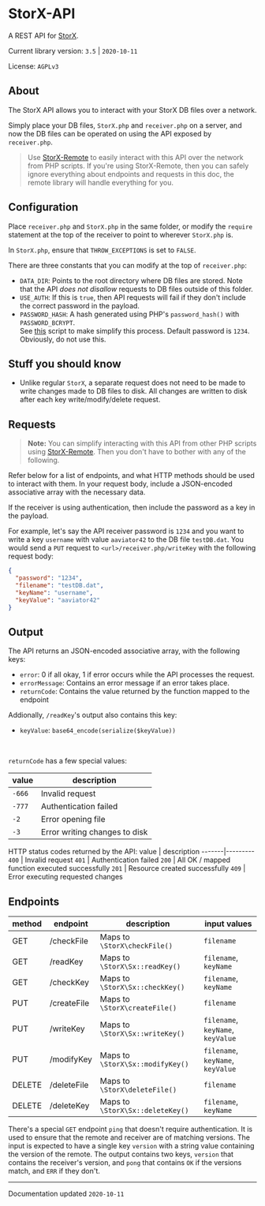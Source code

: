 # StorX-API
A REST API for [StorX](https://github.com/aaviator42/StorX).

Current library version: `3.5` | `2020-10-11`  


License: `AGPLv3`

## About

The StorX API allows you to interact with your StorX DB files over a network. 

Simply place your DB files, `StorX.php` and `receiver.php` on a server, and now the DB files can be operated on using the API exposed by `receiver.php`.

> Use [StorX-Remote](https://github.com/aaviator42/StorX-Remote) to easily interact with this API over the network from PHP scripts. 
> If you're using StorX-Remote, then you can safely ignore everything about endpoints and requests in this doc, the remote library will handle everything for you.


## Configuration

Place `receiver.php` and `StorX.php` in the same folder, or modify the `require` statement at the top of the receiver to point to wherever `StorX.php` is.

In `StorX.php`, ensure that `THROW_EXCEPTIONS` is set to `FALSE`.

There are three constants that you can modify at the top of `receiver.php`:
 * `DATA_DIR`: Points to the root directory where DB files are stored. Note that the API *does not disallow* requests to DB files outside of this folder.
 * `USE_AUTH`: If this is `true`, then API requests will fail if they don't include the correct password in the payload. 
 * `PASSWORD_HASH`: A hash generated using PHP's `password_hash()` with `PASSWORD_BCRYPT`.  
 See [this](https://github.com/aaviator42/hashgen) script to make simplify this process. 
 Default password is `1234`. Obviously, do not use this.
 

## Stuff you should know
 * Unlike regular `StorX`, a separate request does not need to be made to write changes made to DB files to disk. All changes are written to disk after each key write/modify/delete request.

## Requests

> **Note:** You can simplify interacting with this API from other PHP scripts using [StorX-Remote](https://github.com/aaviator42/StorX-Remote). Then you don't have to bother with any of the following.


Refer below for a list of endpoints, and what HTTP methods should be used to interact with them. In your request body, include a JSON-encoded associative array with the necessary data. 

If the receiver is using authentication, then include the password as a key in the payload.

For example, let's say the API receiver password is `1234` and you want to write a key `username` with value `aaviator42` to the DB file `testDB.dat`. You would send a `PUT` request to `<url>/receiver.php/writeKey` with the following request body:

```json
{
  "password": "1234",
  "filename": "testDB.dat",
  "keyName": "username",
  "keyValue": "aaviator42"
}
```

## Output
The API returns an JSON-encoded associative array, with the following keys:
 * `error`: 0 if all okay, 1 if error occurs while the API processes the request.
 * `errorMessage`: Contains an error message if an error takes place.
 * `returnCode`: Contains the value returned by the function mapped to the endpoint

Addionally, `/readKey`'s output also contains this key:
 * `keyValue`: `base64_encode(serialize($keyValue))`


<br>

`returnCode` has a few special values:

value  | description
-------|---------
`-666` | Invalid request
`-777` | Authentication failed
`-2`   | Error opening file
`-3`   | Error writing changes to disk

HTTP status codes returned by the API:
value  | description
-------|---------
`400` | Invalid request
`401` | Authentication failed
`200` | All OK / mapped function executed successfully
`201` | Resource created successfully
`409` | Error executing requested changes



## Endpoints

method | endpoint | description | input values 
-------|----------|-------------|--------------
GET    | /checkFile | Maps to `\StorX\checkFile()` | `filename`
GET    | /readKey | Maps to `\StorX\Sx::readKey()` | `filename`, `keyName`
GET    | /checkKey | Maps to `\StorX\Sx::checkKey()` | `filename`, `keyName`
PUT    | /createFile | Maps to `\StorX\createFile()` | `filename`
PUT    | /writeKey | Maps to `\StorX\Sx::writeKey()` | `filename`, `keyName`, `keyValue`
PUT    | /modifyKey | Maps to `\StorX\Sx::modifyKey()` | `filename`, `keyName`, `keyValue`
DELETE | /deleteFile | Maps to `\StorX\deleteFile()` | `filename`
DELETE | /deleteKey | Maps to `\StorX\Sx::deleteKey()` | `filename`, `keyName`

There's a special `GET` endpoint `ping` that doesn't require authentication. It is used to ensure that the remote and receiver are of matching versions. The input is expected to have a single key `version` with a string value containing the version of the remote. The output contains two keys, `version` that contains the receiver's version, and `pong` that contains `OK` if the versions match, and `ERR` if they don't. 




 ----
 
 Documentation updated `2020-10-11`

